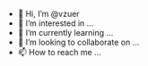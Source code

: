 - 👋 Hi, I’m @vzuer
- 👀 I’m interested in ...
- 🌱 I’m currently learning ...
- 💞️ I’m looking to collaborate on ...
- 📫 How to reach me ...

<!---
vzuer/vzuer is a ✨ special ✨ repository because its `README.md` (this file) appears on your GitHub profile.
You can click the Preview link to take a look at your changes.
--->
